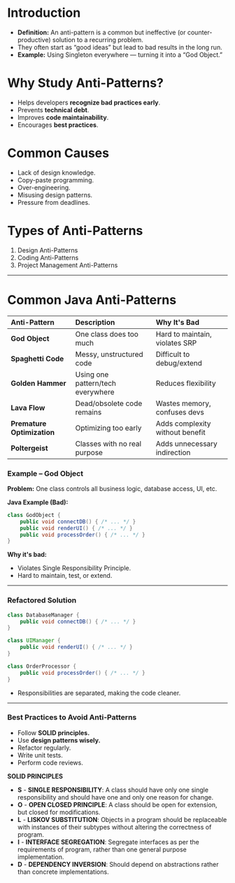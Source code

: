 # Introduction

* **Definition:** An anti-pattern is a common but ineffective (or counter-productive) solution to a recurring problem.
* They often start as “good ideas” but lead to bad results in the long run.
* **Example:** Using Singleton everywhere — turning it into a “God Object.”

# Why Study Anti-Patterns?

* Helps developers **recognize bad practices early**.
* Prevents **technical debt**.
* Improves **code maintainability**.
* Encourages **best practices**.

# Common Causes
* Lack of design knowledge.
* Copy-paste programming.
* Over-engineering.
* Misusing design patterns.
* Pressure from deadlines.

# Types of Anti-Patterns
1. Design Anti-Patterns
2. Coding Anti-Patterns
3. Project Management Anti-Patterns

---

# Common Java Anti-Patterns

| Anti-Pattern | Description | Why It's Bad |
| :--- | :--- | :--- |
| **God Object** | One class does too much | Hard to maintain, violates SRP |
| **Spaghetti Code** | Messy, unstructured code | Difficult to debug/extend |
| **Golden Hammer** | Using one pattern/tech everywhere | Reduces flexibility |
| **Lava Flow** | Dead/obsolete code remains | Wastes memory, confuses devs |
| **Premature Optimization** | Optimizing too early | Adds complexity without benefit |
| **Poltergeist** | Classes with no real purpose | Adds unnecessary indirection |

### Example – God Object

**Problem:** One class controls all business logic, database access, UI, etc.

**Java Example (Bad):**

```java
class GodObject {
    public void connectDB() { /* ... */ }
    public void renderUI() { /* ... */ }
    public void processOrder() { /* ... */ }
}
```

**Why it's bad:**

  * Violates Single Responsibility Principle.
  * Hard to maintain, test, or extend.

-----

### Refactored Solution

```java
class DatabaseManager {
    public void connectDB() { /* ... */ }
}

class UIManager {
    public void renderUI() { /* ... */ }
}

class OrderProcessor {
    public void processOrder() { /* ... */ }
}
```

  * Responsibilities are separated, making the code cleaner.

-----

### Best Practices to Avoid Anti-Patterns

  * Follow **SOLID principles.**
  * Use **design patterns wisely.**
  * Refactor regularly.
  * Write unit tests.
  * Perform code reviews.

  **SOLID PRINCIPLES**

* **S** - **SINGLE RESPONSIBILITY**: A class should have only one single responsibility and should have one and only one reason for change.
* **O** - **OPEN CLOSED PRINCIPLE**: A class should be open for extension, but closed for modifications.
* **L** - **LISKOV SUBSTITUTION**: Objects in a program should be replaceable with instances of their subtypes without altering the correctness of program.
* **I** - **INTERFACE SEGREGATION**: Segregate interfaces as per the requirements of program, rather than one general purpose implementation.
* **D** - **DEPENDENCY INVERSION**: Should depend on abstractions rather than concrete implementations.